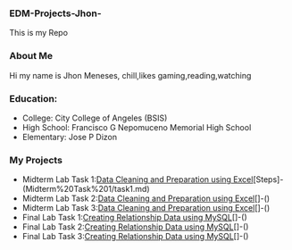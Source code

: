 ### EDM-Projects-Jhon-
This is my Repo
### About Me
Hi my name is Jhon Meneses, chill,likes gaming,reading,watching
### Education:
- College: City College of Angeles (BSIS)
- High School: Francisco G Nepomuceno Memorial High School
- Elementary: Jose P Dizon
### My Projects
- Midterm Lab Task 1:[Data Cleaning and Preparation using Excel](Midterm%20Task%201/images/one.JPG)[Steps]-(Midterm%20Task%201/task1.md)
- Midterm Lab Task 2:[Data Cleaning and Preparation using Excel](Midterm%20Task%202/images/PNG2.png)[]-()
- Midterm Lab Task 3:[Data Cleaning and Preparation using Excel](Midterm%20Task%203/images/PT.png)[]-()
- Final Lab Task 1:[Creating Relationship Data using MySQL](Finals%20Task%201/Images/SC.jpeg)[]-()
- Final Lab Task 2:[Creating Relationship Data using MySQL](Final%20Task%202/image/Sc.png)[]-()
- Final Lab Task 3:[Creating Relationship Data using MySQL](Final%20Task%203/image/HO.png)[]-()
